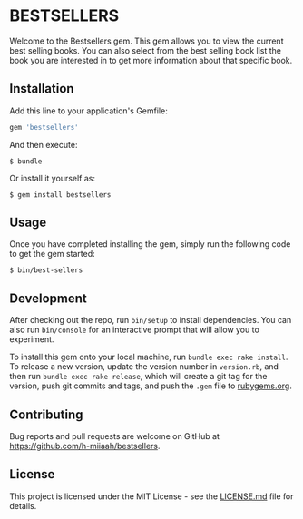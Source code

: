 # BESTSELLERS

Welcome to the Bestsellers gem. This gem allows you to view the current best selling books. You can also select from the best selling book list the book you are interested in to get more information about that specific book.

## Installation

Add this line to your application's Gemfile:

```ruby
gem 'bestsellers'
```

And then execute:

    $ bundle

Or install it yourself as:

    $ gem install bestsellers

## Usage

Once you have completed installing the gem, simply run the following code to get the gem started:

    $ bin/best-sellers

## Development

After checking out the repo, run `bin/setup` to install dependencies. You can also run `bin/console` for an interactive prompt that will allow you to experiment.

To install this gem onto your local machine, run `bundle exec rake install`. To release a new version, update the version number in `version.rb`, and then run `bundle exec rake release`, which will create a git tag for the version, push git commits and tags, and push the `.gem` file to [rubygems.org](https://rubygems.org).

## Contributing

Bug reports and pull requests are welcome on GitHub at https://github.com/h-miiaah/bestsellers.

## License

This project is licensed under the MIT License - see the [LICENSE.md](LICENSE.md) file for details.